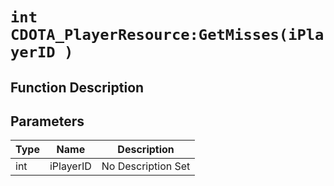 # `int CDOTA_PlayerResource:GetMisses(iPlayerID )`
## Function Description

## Parameters
Type|Name|Description
--|--|--
int|iPlayerID|No Description Set
